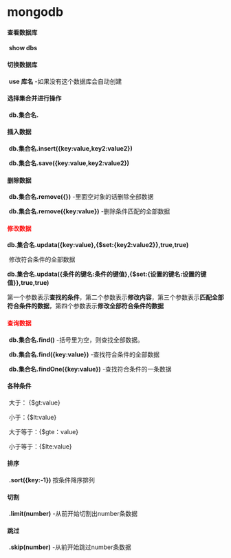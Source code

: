 # mongodb

#### 	查看数据库

​	**show dbs**

#### 	切换数据库

​	**use 库名**    -如果没有这个数据库会自动创建

#### 	选择集合并进行操作

​	**db.集合名.**

#### 	插入数据

​	**db.集合名.insert({key:value,key2:value2})**

​	**db.集合名.save({key:value,key2:value2})**

#### 	删除数据

​	**db.集合名.remove({})**  -里面空对象的话删除全部数据

​	**db.集合名.remove({key:value})**  -删除条件匹配的全部数据

#### 	<font color='red'>修改数据</font>

​	**db.集合名.updata({key:value},{$set:{key2:value2}},true,true)**

​	修改符合条件的全部数据

​	**db.集合名.updata({条件的键名:条件的键值},{$set:{设置的键名:设置的键值}},true,true)**

​	第一个参数表示**查找的条件**，第二个参数表示**修改内容**，第三个参数表示**匹配全部符合条件的数据**，第四个参数表示**修改全部符合条件的数据**

#### 	<font color='red'>查询数据</font>

​	**db.集合名.find()**  -括号里为空，则查找全部数据。

​	**db.集合名.find({key:value})**  -查找符合条件的全部数据

​	**db.集合名.findOne({key:value})**   -查找符合条件的一条数据

#### 各种条件

​	大于： {$gt:value}

​	小于：{$lt:value}

​	大于等于：{$gte：value}

​	小于等于：{$lte:value}

#### 排序

​	**.sort({key:-1})**  按条件降序排列

#### 切割

​	**.limit(number)**  -从前开始切割出number条数据

#### 跳过

​	**.skip(number)**  -从前开始跳过number条数据